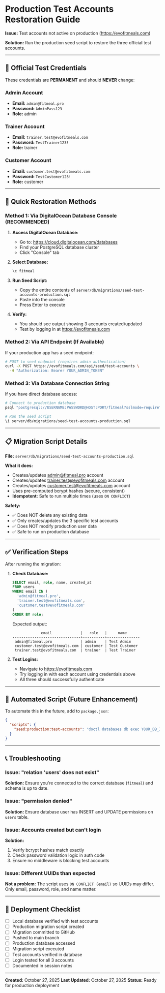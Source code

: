 # Production Test Accounts Restoration Guide

**Issue:** Test accounts not active on production (https://evofitmeals.com)

**Solution:** Run the production seed script to restore the three official test accounts.

---

## 🔐 Official Test Credentials

These credentials are **PERMANENT** and should **NEVER** change:

### Admin Account
- **Email:** `admin@fitmeal.pro`
- **Password:** `AdminPass123`
- **Role:** admin

### Trainer Account
- **Email:** `trainer.test@evofitmeals.com`
- **Password:** `TestTrainer123!`
- **Role:** trainer

### Customer Account
- **Email:** `customer.test@evofitmeals.com`
- **Password:** `TestCustomer123!`
- **Role:** customer

---

## 🚀 Quick Restoration Methods

### Method 1: Via DigitalOcean Database Console (RECOMMENDED)

1. **Access DigitalOcean Database:**
   - Go to: https://cloud.digitalocean.com/databases
   - Find your PostgreSQL database cluster
   - Click "Console" tab

2. **Select Database:**
   ```sql
   \c fitmeal
   ```

3. **Run Seed Script:**
   - Copy the entire contents of `server/db/migrations/seed-test-accounts-production.sql`
   - Paste into the console
   - Press Enter to execute

4. **Verify:**
   - You should see output showing 3 accounts created/updated
   - Test by logging in at https://evofitmeals.com

### Method 2: Via API Endpoint (If Available)

If your production app has a seed endpoint:

```bash
# POST to seed endpoint (requires admin authentication)
curl -X POST https://evofitmeals.com/api/seed/test-accounts \
  -H "Authorization: Bearer YOUR_ADMIN_TOKEN"
```

### Method 3: Via Database Connection String

If you have direct database access:

```bash
# Connect to production database
psql "postgresql://USERNAME:PASSWORD@HOST:PORT/fitmeal?sslmode=require"

# Run the seed script
\i server/db/migrations/seed-test-accounts-production.sql
```

---

## 📋 Migration Script Details

**File:** `server/db/migrations/seed-test-accounts-production.sql`

**What it does:**
- Creates/updates admin@fitmeal.pro account
- Creates/updates trainer.test@evofitmeals.com account
- Creates/updates customer.test@evofitmeals.com account
- Uses pre-computed bcrypt hashes (secure, consistent)
- **Idempotent:** Safe to run multiple times (uses `ON CONFLICT`)

**Safety:**
- ✅ Does NOT delete any existing data
- ✅ Only creates/updates the 3 specific test accounts
- ✅ Does NOT modify production user data
- ✅ Safe to run on production database

---

## ✅ Verification Steps

After running the migration:

1. **Check Database:**
   ```sql
   SELECT email, role, name, created_at
   FROM users
   WHERE email IN (
     'admin@fitmeal.pro',
     'trainer.test@evofitmeals.com',
     'customer.test@evofitmeals.com'
   )
   ORDER BY role;
   ```

   Expected output:
   ```
                email             |   role   |     name
   -------------------------------+----------+---------------
    admin@fitmeal.pro             | admin    | Test Admin
    customer.test@evofitmeals.com | customer | Test Customer
    trainer.test@evofitmeals.com  | trainer  | Test Trainer
   ```

2. **Test Logins:**
   - Navigate to https://evofitmeals.com
   - Try logging in with each account using credentials above
   - All three should successfully authenticate

---

## 🔄 Automated Script (Future Enhancement)

To automate this in the future, add to `package.json`:

```json
{
  "scripts": {
    "seed:production:test-accounts": "doctl databases db exec YOUR_DB_ID --command \"$(cat server/db/migrations/seed-test-accounts-production.sql)\""
  }
}
```

---

## 📞 Troubleshooting

### Issue: "relation 'users' does not exist"
**Solution:** Ensure you're connected to the correct database (`fitmeal`) and schema is up to date.

### Issue: "permission denied"
**Solution:** Ensure database user has INSERT and UPDATE permissions on `users` table.

### Issue: Accounts created but can't login
**Solution:**
1. Verify bcrypt hashes match exactly
2. Check password validation logic in auth code
3. Ensure no middleware is blocking test accounts

### Issue: Different UUIDs than expected
**Not a problem:** The script uses `ON CONFLICT (email)` so UUIDs may differ. Only email, password, role, and name matter.

---

## 📝 Deployment Checklist

- [ ] Local database verified with test accounts
- [ ] Production migration script created
- [ ] Migration committed to GitHub
- [ ] Pushed to main branch
- [ ] Production database accessed
- [ ] Migration script executed
- [ ] Test accounts verified in database
- [ ] Login tested for all 3 accounts
- [ ] Documented in session notes

---

**Created:** October 27, 2025
**Last Updated:** October 27, 2025
**Status:** Ready for production deployment
